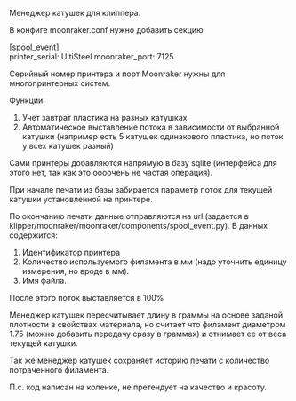 Менеджер катушек для клиппера.

В конфиге moonraker.conf нужно добавить секцию

[spool_event]<br>
printer_serial: UltiSteel
moonraker_port: 7125

Серийный номер принтера и порт Moonraker нужны для многопринтерных систем.

Функции:
1. Учет завтрат пластика на разных катушках
2. Автоматическое выставление потока в зависимости от выбранной катушки (например есть 5 катушек одинакового пластика, но поток у всех катушек разный)

Сами принтеры добавляются напрямую в базу sqlite (интерфейса для этого нет, так как это оооочень не частая операция).

При начале печати из базы забирается параметр поток для текущей катушки установленной на принтере.

По окончанию печати данные отправляются на url (задается в klipper/moonraker/moonraker/components/spool_event.py).
В данных содержится:
1. Идентификатор принтера
2. Количество используемого филамента в мм (надо уточнить единицу измерения, но вроде в мм).
3. Имя файла.

После этого поток выставляется в 100%

Менеджер катушек пересчитывает длину в граммы на основе заданой плотности в свойствах материала, но считает что филамент диаметром 1.75 (можно добавить передачу сразу в граммах)
и отнимает ее от веса текущей катушки.

Так же менеджер катушек сохраняет историю печати с количество потраченного филамента.





П.с. код написан на коленке, не претендует на качество и красоту.
